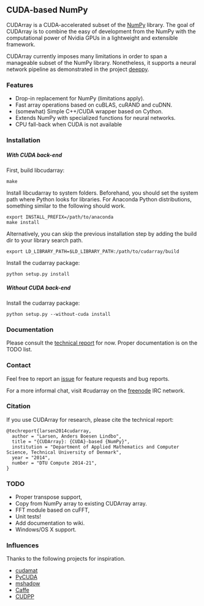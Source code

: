 ## CUDA-based NumPy

CUDArray is a CUDA-accelerated subset of the [NumPy](http://www.numpy.org/) library.
The goal of CUDArray is to combine the easy of development from the NumPy with the computational power of Nvidia GPUs in a lightweight and extensible framework.

CUDArray currently imposes many limitations in order to span a manageable subset of the NumPy library.
Nonetheless, it supports a neural network pipeline as demonstrated in the project [deeppy](http://github.com/andersbll/deeppy/).


### Features
- Drop-in replacement for NumPy (limitations apply).
- Fast array operations based on cuBLAS, cuRAND and cuDNN.
- (somewhat) Simple C++/CUDA wrapper based on Cython.
- Extends NumPy with specialized functions for neural networks.
- CPU fall-back when CUDA is not available 


### Installation
##### With CUDA back-end
First, build libcudarray:

    make

Install libcudarray to system folders. Beforehand, you should set the system path where Python looks for libraries. For Anaconda Python distributions, something similar to the following should work.

    export INSTALL_PREFIX=/path/to/anaconda
    make install

Alternatively, you can skip the previous installation step by adding the build dir to your library search path.

    export LD_LIBRARY_PATH=$LD_LIBRARY_PATH:/path/to/cudarray/build

Install the cudarray package:

    python setup.py install


##### Without CUDA back-end
Install the cudarray package:

    python setup.py --without-cuda install


### Documentation
Please consult the [technical report](http://www2.compute.dtu.dk/~abll/pubs/larsen2014cudarray.pdf) for now.
Proper documentation is on the TODO list.


### Contact
Feel free to report an [issue](http://github.com/andersbll/cudarray/issues) for feature requests and bug reports.

For a more informal chat, visit #cudarray on the [freenode](http://freenode.net/) IRC network.


### Citation
If you use CUDArray for research, please cite the technical report:
```
@techreport{larsen2014cudarray,
  author = "Larsen, Anders Boesen Lindbo",
  title = "{CUDArray}: {CUDA}-based {NumPy}",
  institution = "Department of Applied Mathematics and Computer Science, Technical University of Denmark",
  year = "2014",
  number = "DTU Compute 2014-21",
}
```


### TODO
- Proper transpose support,
- Copy from NumPy array to existing CUDArray array.
- FFT module based on cuFFT,
- Unit tests!
- Add documentation to wiki.
- Windows/OS X support.


### Influences
Thanks to the following projects for inspiration.
 - [cudamat](http://github.com/cudamat/cudamat)
 - [PyCUDA](http://mathema.tician.de/software/pycuda/)
 - [mshadow](http://github.com/tqchen/mshadow/)
 - [Caffe](http://caffe.berkeleyvision.org/)
 - [CUDPP](http://cudpp.github.io/)

